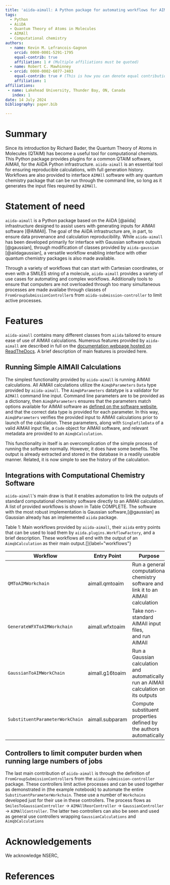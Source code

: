 ```yaml
---
title: 'aiida-aimall: A Python package for automating workflows for AIMAll software'
tags:
  - Python
  - AiiDA
  - Quantum Theory of Atoms in Molecules
  - AIMAll
  - Computational chemistry
authors:
  - name: Kevin M. Lefrancois-Gagnon
    orcid: 0000-0001-5291-1795
    equal-contrib: true
    affiliation: 1 # (Multiple affiliations must be quoted)
  - name: Robert C. Mawhinney
  - orcid: 0000-0002-6077-2403
    equal-contrib: true # (This is how you can denote equal contributions between multiple authors)
    affiliation: 1
affiliations:
 - name: Lakehead University, Thunder Bay, ON, Canada
   index: 1
date: 14 July 2024
bibliography: paper.bib

---
```


# Summary

Since its introduction by Richard Bader, the Quantum Theory of Atoms in Molecules
(QTAIM) has become a useful tool for computational chemists. This Python package
provides plugins for a common QTAIM software, AIMAll, for the AiiDA Python
infrastructure. `aiida-aimall` is an essential tool for ensuring reproducible
calculations, with full generation history. Workflows are also provided to interface
`AIMAll` software with any quantum chemistry package that can be run through the command line,
so long as it generates the input files required by `AIMAll`.

# Statement of need

`aiida-aimall` is a Python package based on the AiiDA [@aiida] infrastructure designed
to assist users with generating inputs for AIMAll software [@AIMAll]. The goal of
the AiiDA infrastructure are, in part, to ensure data provenance and calculation
reproducibility. While `aiida-aimall` has been developed primarily for interface
with Gaussian software outputs [@gaussian], through modification of classes provided
by `aiida-gaussian` [@aiidagaussian], a versatile workflow enabling interface with
other quantum chemistry packages is also made available.

Through a variety of workflows that can start with Cartesian coordinates, or even with
a SMILES string of a molecule, `aiida-aimall` provides a variety of use cases for automating
and complex workflows. Additionally tools to ensure that computers are not overloaded through
too many simultaneous processes are made availabe through classes of `FromGroupSubmissionController`s
from `aiida-submission-controller` to limit active processes.

# Features
`aiida-aimall` contains many different classes from `aiida` tailored to ensure ease of use of
AIMAll calculations. Numerous features provided by `aiida-aimall` are described in full on the [documentation webpage hosted on ReadTheDocs](https://aiida-aimall.readthedocs.io/en/latest/). A brief description of main features is provided here.

## Running Simple AIMAll Calculations

The simplest functionality provided by `aiida-aimall` is running AIMAll calculations. All AIMAll calculations utilize the `AimqbParameters` `Data` type provided by `aiida-aimall`. The `AimqbParameters` datatype
is a validator for `AIMAll` command line input. Command line parameters are to be provided as a dictionary,
then `AimqbParameters` ensures that the parameters match options available for AIMAll software as
[defined on the software website](https://aim.tkgristmill.com/manual/aimqb/aimqb.html), and that the
correct data type is provided for each parameter. In this way, `AimqbParameters` verifies the provided input
to AIMAll calculations prior to launch of the calculation. These parameters, along with `SinglefileData` of a valid AIMAll input file, a `Code` object for AIMAll software, and relevant metadata are provided to an `AimqbCalculation`.

This functionality in itself is an overcomplication of the simple process of running the software normally. However, it does have some benefits. The output is already extracted and stored in the database in a readily useable manner. Related, it is now simple to see the history of the calculation.

## Integrations with Computational Chemistry Software

`aiida-aimall`'s main draw is that it enables automation to link the outputs of standard computational chemistry software directly to an AIMAll calculation. A list of provided workflows is shown in Table COMPLETE. The software with the most robust implementation is Gaussian software,[@gaussian] as Gaussian already has an implemented `aiida` package.

Table 1: Main workflows provided by `aiida-aimall`, their `aiida` entry points that can be used to load them by `aiida.plugins.WorkflowFactory`, and a brief description. These workflows all end with the output of an `AimqbCalculation` as their main output.[]{label="workflows"}

| Workflow                        | Entry Point     | Purpose                                                                                       |
|---------------------------------|-----------------|-----------------------------------------------------------------------------------------------|
|`QMToAIMWorkchain`               | aimall.qmtoaim  | Run a general computational chemistry<br> software and link it to an AIMAll <br>calculation   |
|`GenerateWFXToAIMWorkchain`      | aimall.wfxtoaim | Take non-standard AIMAll input files,<br> and run AIMAll                                  |
|`GaussianToAIMWorkChain`         | aimall.g16toaim | Run a Gaussian calculation and automatically<br> run an AIMAll calculation on its outputs |
| `SubstituentParameterWorkChain` | aimall.subparam | Compute substituent properties defined by<br> the authors automatically|

## Controllers to limit computer burden when running large numbers of jobs
The last main contribution of `aiida-aimall` is through the definition of `FromGroupSubmissionController`s from the `aiida-submission-controller` package. These controllers limit active processes and can be used together as
demonstrated in (the example notebook) to automate the entire `SubstituentParameterWorkchain`. These use a number of `Workchains` developed just for their use in these controllers. The process flows as `SmilesToGaussianController` -> `AIMAllReorController` -> `GaussianController` -> `AIMAllController`. The latter two controllers can also be seen and used as general use controllers wrapping `GaussianCalculations` and `AimqbCalculations`

# Acknowledgements

We acknowledge NSERC,

# References
